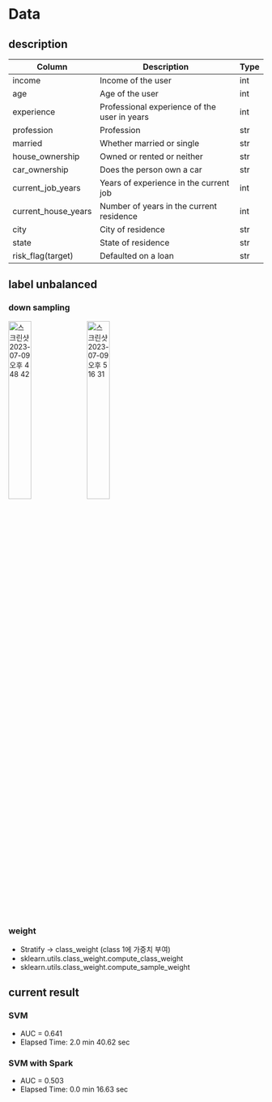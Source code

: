 # Data

## description
| Column              | Description	                                  | Type |
|---------------------|-----------------------------------------------|------|
| income              | Income of the user                            | int  |
| age                 | Age of the user                               | int  |
| experience          | Professional experience of the user in years  | int  |
| profession	         | Profession	                                   | str  |
| married             | Whether married or single                     | str  |
| house_ownership	    | Owned or rented or neither                    | str  |
| car_ownership	      | Does the person own a car	                    | str  |
| current_job_years	  | Years of experience in the current job        | int  |
| current_house_years | Number of years in the current residence      | int  |
| city	               | City of residence                             | str  |
| state	              | State of residence                            | str  |
| risk_flag(target)   | Defaulted on a loan	                          | str  |

## label unbalanced
### down sampling
<img width="30%" alt="스크린샷 2023-07-09 오후 4 48 42" src="https://github.com/riverallzero/UNLV/assets/93754504/73362a1b-5cef-477a-be37-fba8fde91505">
<img width="30%" alt="스크린샷 2023-07-09 오후 5 16 31" src="https://github.com/riverallzero/UNLV/assets/93754504/0d08f75c-8f39-47ba-b9b7-2d70c596ef90">

### weight
- Stratify -> class_weight (class 1에 가중치 부여)
- sklearn.utils.class_weight.compute_class_weight
- sklearn.utils.class_weight.compute_sample_weight


## current result
### SVM
- AUC = 0.641
- Elapsed Time: 2.0 min 40.62 sec

### SVM with Spark
- AUC = 0.503
- Elapsed Time: 0.0 min 16.63 sec
